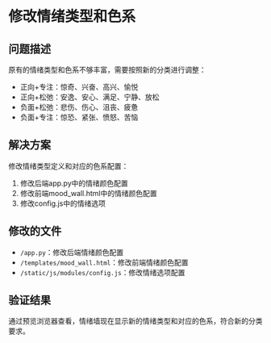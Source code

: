 # 修改情绪类型和色系

## 问题描述
原有的情绪类型和色系不够丰富，需要按照新的分类进行调整：
- 正向+专注：惊奇、兴奋、高兴、愉悦
- 正向+松弛：安逸、安心、满足、宁静、放松
- 负面+松弛：悲伤、伤心、沮丧、疲惫
- 负面+专注：惊恐、紧张、愤怒、苦恼

## 解决方案
修改情绪类型定义和对应的色系配置：

1. 修改后端app.py中的情绪颜色配置
2. 修改前端mood_wall.html中的情绪颜色配置
3. 修改config.js中的情绪选项

## 修改的文件
- `/app.py`：修改后端情绪颜色配置
- `/templates/mood_wall.html`：修改前端情绪颜色配置
- `/static/js/modules/config.js`：修改情绪选项配置

## 验证结果
通过预览浏览器查看，情绪墙现在显示新的情绪类型和对应的色系，符合新的分类要求。